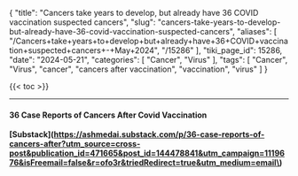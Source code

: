 {
    "title": "Cancers take years to develop, but already have 36 COVID vaccination suspected cancers",
    "slug": "cancers-take-years-to-develop-but-already-have-36-covid-vaccination-suspected-cancers",
    "aliases": [
        "/Cancers+take+years+to+develop+but+already+have+36+COVID+vaccination+suspected+cancers+-+May+2024",
        "/15286"
    ],
    "tiki_page_id": 15286,
    "date": "2024-05-21",
    "categories": [
        "Cancer",
        "Virus"
    ],
    "tags": [
        "Cancer",
        "Virus",
        "cancer",
        "cancers after vaccination",
        "vaccination",
        "virus"
    ]
}


{{< toc >}}

---

#### 36 Case Reports of Cancers After Covid Vaccination

 **[Substack](https://ashmedai.substack.com/p/36-case-reports-of-cancers-after?utm_source=cross-post&publication_id=471665&post_id=144478841&utm_campaign=1119676&isFreemail=false&r=ofo3r&triedRedirect=true&utm_medium=email\)**